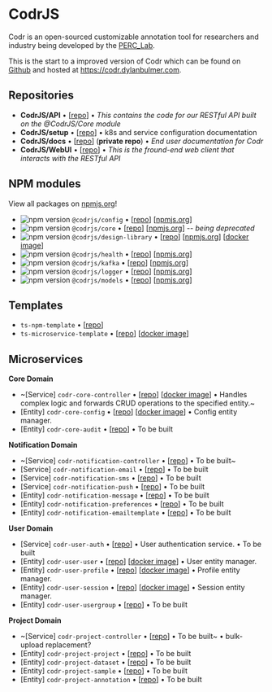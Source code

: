 # CodrJS

Codr is an open-sourced customizable annotation tool for researchers and industry being developed by the [PERC_Lab](https://github.com/PERC-Lab).

This is the start to a improved version of Codr which can be found on [Github](https://github.com/PERC-Lab/Codr) and hosted at https://codr.dylanbulmer.com.

## Repositories

- **CodrJS/API** • [[repo](https://github.com/CodrJS/API)] • _This contains the code for our RESTful API built on the @CodrJS/Core module_
- **CodrJS/setup** • [[repo](https://github.com/CodrJS/setup)] • k8s and service configuration documentation
- **CodrJS/docs** • [[repo](https://github.com/CodrJS/docs)] (**private repo**) • _End user documentation for Codr_
- **CodrJS/WebUI** • [[repo](https://github.com/CodrJS/WebUI)] • _This is the fround-end web client that interacts with the RESTful API_

## NPM modules
View all packages on [npmjs.org](https://www.npmjs.com/org/codrjs)!

- ![npm version](https://img.shields.io/npm/v/@codrjs/config) `@codrjs/config` • 
[[repo](https://github.com/CodrJS/config)] 
[[npmjs.org](https://www.npmjs.com/package/@codrjs/config)]
- ![npm version](https://img.shields.io/npm/v/@codrjs/core) `@codrjs/core` • 
[[repo](https://github.com/CodrJS/core)] 
[[npmjs.org](https://www.npmjs.com/package/@codrjs/core)] -- *being deprecated*
- ![npm version](https://img.shields.io/npm/v/@codrjs/design-library) `@codrjs/design-library` • 
[[repo](https://github.com/CodrJS/design-library)] 
[[npmjs.org](https://www.npmjs.com/package/@codrjs/design-library)]
[[docker image](https://github.com/CodrJS/design-library/pkgs/container/design-library)]
- ![npm version](https://img.shields.io/npm/v/@codrjs/health) `@codrjs/health` • 
[[repo](https://github.com/CodrJS/health)] 
[[npmjs.org](https://www.npmjs.com/package/@codrjs/health)]
- ![npm version](https://img.shields.io/npm/v/@codrjs/kafka) `@codrjs/kafka` • 
[[repo](https://github.com/CodrJS/kafka)] 
[[npmjs.org](https://www.npmjs.com/package/@codrjs/kafka)]
- ![npm version](https://img.shields.io/npm/v/@codrjs/logger) `@codrjs/logger` • 
[[repo](https://github.com/CodrJS/logger)] 
[[npmjs.org](https://www.npmjs.com/package/@codrjs/logger)]
- ![npm version](https://img.shields.io/npm/v/@codrjs/models) `@codrjs/models` • 
[[repo](https://github.com/CodrJS/models)] 
[[npmjs.org](https://www.npmjs.com/package/@codrjs/models)]

## Templates

- `ts-npm-template` • [[repo](https://github.com/CodrJS/ts-npm-template)]
- `ts-microservice-template` • [[repo](https://github.com/CodrJS/ts-microservice-template)]
[[docker image](https://github.com/CodrJS/ts-microservice-template/pkgs/container/ts-microservice-template)]

## Microservices

**Core Domain**
- ~[Service] `codr-core-controller` • [[repo](https://github.com/CodrJS/codr-core-controller)]
[[docker image](https://github.com/CodrJS/codr-core-controller/pkgs/container/codr-core-controller)] • Handles complex logic and forwards CRUD operations to the specified entity.~
- [Entity] `codr-core-config` • [[repo](https://github.com/CodrJS/codr-core-config)]
[[docker image](https://github.com/CodrJS/codr-core-config/pkgs/container/codr-core-config)] • Config entity manager.
- [Entity] `codr-core-audit` • [[repo](https://github.com/CodrJS/codr-core-audit)] • To be built

**Notification Domain**
- ~[Service] `codr-notification-controller` • [[repo](https://github.com/CodrJS/codr-notification-controller)] • To be built~
- [Service] `codr-notification-email` • [[repo](https://github.com/CodrJS/codr-notification-email)] • To be built
- [Service] `codr-notification-sms` • [[repo](https://github.com/CodrJS/codr-notification-sms)] • To be built
- [Service] `codr-notification-push` • [[repo](https://github.com/CodrJS/codr-notification-push)] • To be built
- [Entity] `codr-notification-message` • [[repo](https://github.com/CodrJS/codr-notification-message)] • To be built
- [Entity] `codr-notification-preferences` • [[repo](https://github.com/CodrJS/codr-notification-preferences)] • To be built
- [Entity] `codr-notification-emailtemplate` • [[repo](https://github.com/CodrJS/codr-notification-emailtemplate)] • To be built

**User Domain**
- [Service] `codr-user-auth` • [[repo](https://github.com/CodrJS/codr-user-auth)] • User authentication service. • To be built
- [Entity] `codr-user-user` • [[repo](https://github.com/CodrJS/codr-user-user)]
[[docker image](https://github.com/CodrJS/codr-user-user/pkgs/container/codr-user-user)] • User entity manager.
- [Entity] `codr-user-profile` • [[repo](https://github.com/CodrJS/codr-user-profile)]
[[docker image](https://github.com/CodrJS/codr-user-profile/pkgs/container/codr-user-profile)] • Profile entity manager.
- [Entity] `codr-user-session` • [[repo](https://github.com/CodrJS/codr-user-session)]
[[docker image](https://github.com/CodrJS/codr-user-session/pkgs/container/codr-user-session)] • Session entity manager.
- [Entity] `codr-user-usergroup` • [[repo](https://github.com/CodrJS/codr-user-usergroup)] • To be built

**Project Domain**
- ~[Service] `codr-project-controller` • [[repo](https://github.com/CodrJS/codr-project-controller)] • To be built~ • bulk-upload replacement?
- [Entity] `codr-project-project` • [[repo](https://github.com/CodrJS/codr-project-project)] • To be built
- [Entity] `codr-project-dataset` • [[repo](https://github.com/CodrJS/codr-project-dataset)] • To be built
- [Entity] `codr-project-sample` • [[repo](https://github.com/CodrJS/codr-project-sample)] • To be built
- [Entity] `codr-project-annotation` • [[repo](https://github.com/CodrJS/codr-project-annotation)] • To be built
